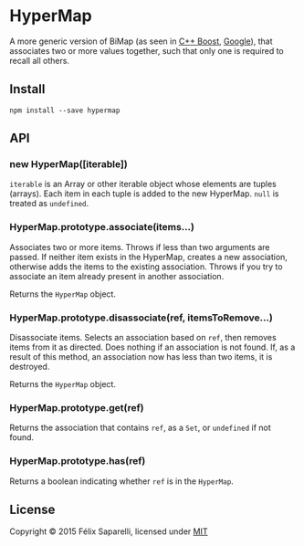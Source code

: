 # HyperMap

A more generic version of BiMap (as seen in [C++ Boost][1], [Google][2]), that
associates two or more values together, such that only one is required to recall
all others.

## Install

```
npm install --save hypermap
```

## API

### new HyperMap([iterable])

`iterable` is an Array or other iterable object whose elements are tuples (arrays).
Each item in each tuple is added to the new HyperMap. `null` is treated as `undefined`.

### HyperMap.prototype.associate(items...)

Associates two or more items. Throws if less than two arguments are passed. If
neither item exists in the HyperMap, creates a new association, otherwise adds
the items to the existing association. Throws if you try to associate an item
already present in another association.

Returns the `HyperMap` object.

### HyperMap.prototype.disassociate(ref, itemsToRemove...)

Disassociate items. Selects an association based on `ref`, then removes items
from it as directed. Does nothing if an association is not found. If, as a result
of this method, an association now has less than two items, it is destroyed.

Returns the `HyperMap` object.

### HyperMap.prototype.get(ref)

Returns the association that contains `ref`, as a `Set`, or `undefined` if not found.

### HyperMap.prototype.has(ref)

Returns a boolean indicating whether `ref` is in the `HyperMap`.

## License

Copyright © 2015 Félix Saparelli, licensed under [MIT][3]

[1]: http://www.boost.org/doc/libs/1_59_0/libs/bimap/doc/html/index.html
[2]: https://google-collections.googlecode.com/svn/trunk/javadoc/com/google/common/collect/BiMap.html
[3]: http://passcod.mit-license.org/
